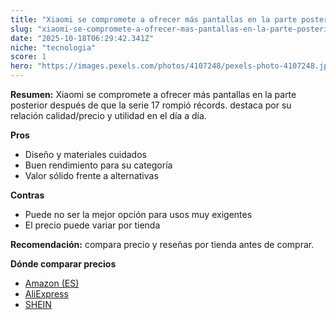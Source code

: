 ```yaml
---
title: "Xiaomi se compromete a ofrecer más pantallas en la parte posterior después de que la serie 17 rompió récords."
slug: "xiaomi-se-compromete-a-ofrecer-mas-pantallas-en-la-parte-posterior-despues-de-qu"
date: "2025-10-18T06:29:42.341Z"
niche: "tecnologia"
score: 1
hero: "https://images.pexels.com/photos/4107248/pexels-photo-4107248.jpeg?auto=compress&cs=tinysrgb&fit=crop&h=627&w=1200&auto=compress&cs=tinysrgb&w=1200&h=675&fit=crop"
---
```


**Resumen:** Xiaomi se compromete a ofrecer más pantallas en la parte posterior después de que la serie 17 rompió récords. destaca por su relación calidad/precio y utilidad en el día a día.

**Pros**
- Diseño y materiales cuidados
- Buen rendimiento para su categoría
- Valor sólido frente a alternativas

**Contras**
- Puede no ser la mejor opción para usos muy exigentes
- El precio puede variar por tienda

**Recomendación:** compara precio y reseñas por tienda antes de comprar.

**Dónde comparar precios**
- [Amazon (ES)](https://www.amazon.es/s?k=Xiaomi%20se%20compromete%20a%20ofrecer%20m%C3%A1s%20pantallas%20en%20la%20parte%20posterior%20despu%C3%A9s%20de%20que%20la%20serie%2017%20rompi%C3%B3%20r%C3%A9cords.&tag=teknovashop25-21)
- [AliExpress](https://www.aliexpress.com/wholesale?SearchText=Xiaomi%20se%20compromete%20a%20ofrecer%20m%C3%A1s%20pantallas%20en%20la%20parte%20posterior%20despu%C3%A9s%20de%20que%20la%20serie%2017%20rompi%C3%B3%20r%C3%A9cords.)
- [SHEIN](https://www.shein.com/pdsearch/Xiaomi%20se%20compromete%20a%20ofrecer%20m%C3%A1s%20pantallas%20en%20la%20parte%20posterior%20despu%C3%A9s%20de%20que%20la%20serie%2017%20rompi%C3%B3%20r%C3%A9cords.)